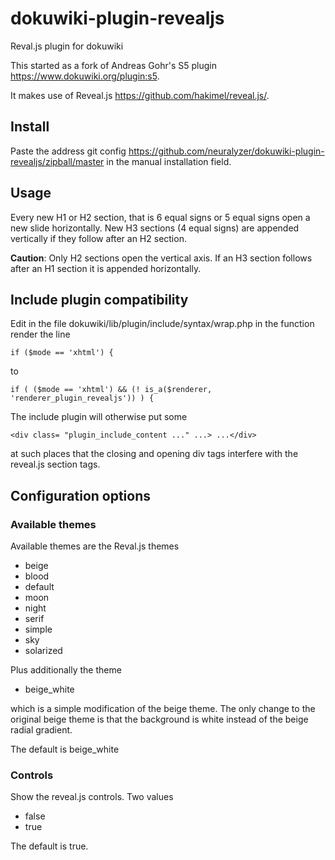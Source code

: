 dokuwiki-plugin-revealjs
========================


Reval.js plugin for dokuwiki

This started as a fork of Andreas Gohr's S5 plugin https://www.dokuwiki.org/plugin:s5.

It makes use of Reveal.js https://github.com/hakimel/reveal.js/.

Install
-------

Paste the address git config https://github.com/neuralyzer/dokuwiki-plugin-revealjs/zipball/master in the manual installation field.


Usage
-----


Every new H1 or H2 section, that is  6 equal signs or 5 equal signs open a new slide horizontally.
New H3 sections (4 equal signs) are appended vertically if they follow after an H2 section.

**Caution**: Only H2 sections open the vertical axis. If an H3 section follows after an H1 section it is appended horizontally.



Include plugin compatibility
----------------------------



Edit in the file dokuwiki/lib/plugin/include/syntax/wrap.php in the function render the line

```
if ($mode == 'xhtml') {
```
to

```
if ( ($mode == 'xhtml') && (! is_a($renderer, 'renderer_plugin_revealjs')) ) {
```
The include plugin will otherwise put some

```
<div class= "plugin_include_content ..." ...> ...</div>
```

at such places that the closing and opening div tags interfere with the reveal.js section tags.


Configuration options
---------------------


### Available themes


Available themes are the Reval.js themes

  * beige
  * blood
  * default
  * moon
  * night
  * serif
  * simple
  * sky
  * solarized

Plus additionally the theme

  * beige_white

which is a simple modification of the beige theme. The only change to the original beige theme is that the background is white instead of the beige radial gradient.

The default is beige_white


### Controls

Show the reveal.js controls. Two values

  * false
  * true

The default is true.
